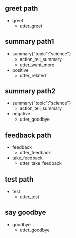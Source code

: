 ## greet path
* greet
  - utter_greet

## summary path1
* summary{"topic":"science"}
  - action_tell_summary
  - utter_want_more
* positive
  - utter_related

## summary path2
* summary{"topic":"science"}
  - action_tell_summary
* negative
  - utter_goodbye

## feedback path
* feedback
  - utter_feedback
* take_feedback
  - utter_take_feedback
## test path
* test
  - utter_test

## say goodbye
* goodbye
  - utter_goodbye


